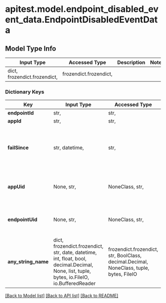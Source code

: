 # apitest.model.endpoint_disabled_event_data.EndpointDisabledEventData

## Model Type Info
Input Type | Accessed Type | Description | Notes
------------ | ------------- | ------------- | -------------
dict, frozendict.frozendict,  | frozendict.frozendict,  |  | 

### Dictionary Keys
Key | Input Type | Accessed Type | Description | Notes
------------ | ------------- | ------------- | ------------- | -------------
**endpointId** | str,  | str,  |  | 
**appId** | str,  | str,  |  | 
**failSince** | str, datetime,  | str,  |  | value must conform to RFC-3339 date-time
**appUid** | None, str,  | NoneClass, str,  | Optional unique identifier for the application | [optional] 
**endpointUid** | None, str,  | NoneClass, str,  | Optional unique identifier for the endpoint | [optional] 
**any_string_name** | dict, frozendict.frozendict, str, date, datetime, int, float, bool, decimal.Decimal, None, list, tuple, bytes, io.FileIO, io.BufferedReader | frozendict.frozendict, str, BoolClass, decimal.Decimal, NoneClass, tuple, bytes, FileIO | any string name can be used but the value must be the correct type | [optional]

[[Back to Model list]](../../README.md#documentation-for-models) [[Back to API list]](../../README.md#documentation-for-api-endpoints) [[Back to README]](../../README.md)

